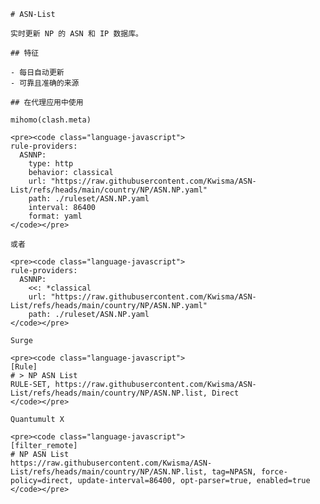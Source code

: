 
    # ASN-List
    
    实时更新 NP 的 ASN 和 IP 数据库。
    
    ## 特征
    
    - 每日自动更新
    - 可靠且准确的来源
    
    ## 在代理应用中使用
    
    mihomo(clash.meta)
   
    <pre><code class="language-javascript">
    rule-providers:
      ASNNP:
        type: http
        behavior: classical
        url: "https://raw.githubusercontent.com/Kwisma/ASN-List/refs/heads/main/country/NP/ASN.NP.yaml"
        path: ./ruleset/ASN.NP.yaml
        interval: 86400
        format: yaml
    </code></pre>

    或者

    <pre><code class="language-javascript">
    rule-providers:
      ASNNP:
        <<: *classical
        url: "https://raw.githubusercontent.com/Kwisma/ASN-List/refs/heads/main/country/NP/ASN.NP.yaml"
        path: ./ruleset/ASN.NP.yaml
    </code></pre>
    
    Surge
    
    <pre><code class="language-javascript">
    [Rule]
    # > NP ASN List
    RULE-SET, https://raw.githubusercontent.com/Kwisma/ASN-List/refs/heads/main/country/NP/ASN.NP.list, Direct
    </code></pre>
    
    Quantumult X
    
    <pre><code class="language-javascript">
    [filter_remote]
    # NP ASN List
    https://raw.githubusercontent.com/Kwisma/ASN-List/refs/heads/main/country/NP/ASN.NP.list, tag=NPASN, force-policy=direct, update-interval=86400, opt-parser=true, enabled=true
    </code></pre>
    